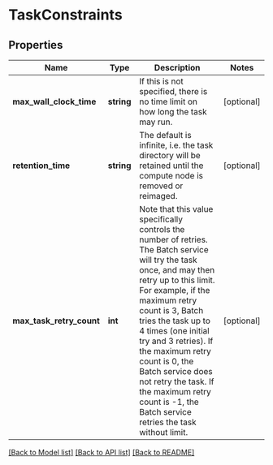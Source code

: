 # TaskConstraints

## Properties
Name | Type | Description | Notes
------------ | ------------- | ------------- | -------------
**max_wall_clock_time** | **string** | If this is not specified, there is no time limit on how long the task may run. | [optional] 
**retention_time** | **string** | The default is infinite, i.e. the task directory will be retained until the compute node is removed or reimaged. | [optional] 
**max_task_retry_count** | **int** | Note that this value specifically controls the number of retries. The Batch service will try the task once, and may then retry up to this limit. For example, if the maximum retry count is 3, Batch tries the task up to 4 times (one initial try and 3 retries). If the maximum retry count is 0, the Batch service does not retry the task. If the maximum retry count is -1, the Batch service retries the task without limit. | [optional] 

[[Back to Model list]](../README.md#documentation-for-models) [[Back to API list]](../README.md#documentation-for-api-endpoints) [[Back to README]](../README.md)



